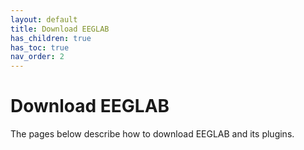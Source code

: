 ```yaml
---
layout: default
title: Download EEGLAB
has_children: true
has_toc: true
nav_order: 2
---
```

# Download EEGLAB
The pages below describe how to download EEGLAB and its plugins.


